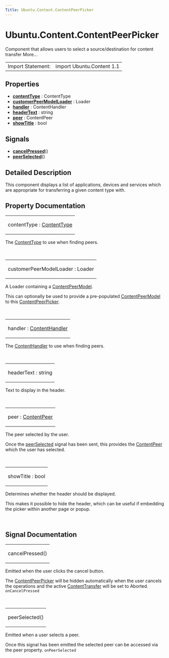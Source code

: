 ```yaml
---
Title: Ubuntu.Content.ContentPeerPicker
---
```


# Ubuntu.Content.ContentPeerPicker

<span class="subtitle"></span>
<!-- $$$ContentPeerPicker-brief -->
<p>Component that allows users to select a source/destination for content transfer More...</p>
<!-- @@@ContentPeerPicker -->
<table class="alignedsummary">
<tr><td class="memItemLeft rightAlign topAlign"> Import Statement:</td><td class="memItemRight bottomAlign"> import Ubuntu.Content 1.1</td></tr></table><ul>
</ul>
<h2 id="properties">Properties</h2>
<ul>
<li class="fn"><b><b><a href="#contentType-prop">contentType</a></b></b> : ContentType</li>
<li class="fn"><b><b><a href="#customerPeerModelLoader-prop">customerPeerModelLoader</a></b></b> : Loader</li>
<li class="fn"><b><b><a href="#handler-prop">handler</a></b></b> : ContentHandler</li>
<li class="fn"><b><b><a href="#headerText-prop">headerText</a></b></b> : string</li>
<li class="fn"><b><b><a href="#peer-prop">peer</a></b></b> : ContentPeer</li>
<li class="fn"><b><b><a href="#showTitle-prop">showTitle</a></b></b> : bool</li>
</ul>
<h2 id="signals">Signals</h2>
<ul>
<li class="fn"><b><b><a href="#cancelPressed-signal">cancelPressed</a></b></b>()</li>
<li class="fn"><b><b><a href="#peerSelected-signal">peerSelected</a></b></b>()</li>
</ul>
<!-- $$$ContentPeerPicker-description -->
<h2 id="details">Detailed Description</h2>
</p>
<p>This component displays a list of applications, devices and services which are appropriate for transferring a given content type with.</p>
<!-- @@@ContentPeerPicker -->
<h2>Property Documentation</h2>
<!-- $$$contentType -->
<table class="qmlname"><tr valign="top" id="contentType-prop"><td class="tblQmlPropNode"><p><span class="name">contentType</span> : <span class="type"><a href="Ubuntu.Content.ContentType.md">ContentType</a></span></p></td></tr></table><p>The <a href="Ubuntu.Content.ContentType.md">ContentType</a> to use when finding peers.</p>
<!-- @@@contentType -->
<br/>
<!-- $$$customerPeerModelLoader -->
<table class="qmlname"><tr valign="top" id="customerPeerModelLoader-prop"><td class="tblQmlPropNode"><p><span class="name">customerPeerModelLoader</span> : <span class="type">Loader</span></p></td></tr></table><p>A Loader containing a <a href="Ubuntu.Content.ContentPeerModel.md">ContentPeerModel</a>.</p>
<p>This can optionally be used to provide a pre-populated <a href="Ubuntu.Content.ContentPeerModel.md">ContentPeerModel</a> to this <a href="index.html">ContentPeerPicker</a>.</p>
<!-- @@@customerPeerModelLoader -->
<br/>
<!-- $$$handler -->
<table class="qmlname"><tr valign="top" id="handler-prop"><td class="tblQmlPropNode"><p><span class="name">handler</span> : <span class="type"><a href="Ubuntu.Content.ContentHandler.md">ContentHandler</a></span></p></td></tr></table><p>The <a href="Ubuntu.Content.ContentHandler.md">ContentHandler</a> to use when finding peers.</p>
<!-- @@@handler -->
<br/>
<!-- $$$headerText -->
<table class="qmlname"><tr valign="top" id="headerText-prop"><td class="tblQmlPropNode"><p><span class="name">headerText</span> : <span class="type">string</span></p></td></tr></table><p>Text to display in the header.</p>
<!-- @@@headerText -->
<br/>
<!-- $$$peer -->
<table class="qmlname"><tr valign="top" id="peer-prop"><td class="tblQmlPropNode"><p><span class="name">peer</span> : <span class="type"><a href="Ubuntu.Content.ContentPeer.md">ContentPeer</a></span></p></td></tr></table><p>The peer selected by the user.</p>
<p>Once the <a href="#peerSelected-signal">peerSelected</a> signal has been sent, this provides the <a href="Ubuntu.Content.ContentPeer.md">ContentPeer</a> which the user has selected.</p>
<!-- @@@peer -->
<br/>
<!-- $$$showTitle -->
<table class="qmlname"><tr valign="top" id="showTitle-prop"><td class="tblQmlPropNode"><p><span class="name">showTitle</span> : <span class="type">bool</span></p></td></tr></table><p>Determines whether the header should be displayed.</p>
<p>This makes it possible to hide the header, which can be useful if embedding the picker within another page or popup.</p>
<!-- @@@showTitle -->
<br/>
<h2>Signal Documentation</h2>
<!-- $$$cancelPressed -->
<table class="qmlname"><tr valign="top" id="cancelPressed-signal"><td class="tblQmlFuncNode"><p><span class="name">cancelPressed</span>()</p></td></tr></table><p>Emitted when the user clicks the cancel button.</p>
<p>The <a href="index.html">ContentPeerPicker</a> will be hidden automatically when the user cancels the operations and the active <a href="Ubuntu.Content.ContentTransfer.md">ContentTransfer</a> will be set to Aborted. <code>onCancelPressed</code></p>
<!-- @@@cancelPressed -->
<br/>
<!-- $$$peerSelected -->
<table class="qmlname"><tr valign="top" id="peerSelected-signal"><td class="tblQmlFuncNode"><p><span class="name">peerSelected</span>()</p></td></tr></table><p>Emitted when a user selects a peer.</p>
<p>Once this signal has been emitted the selected peer can be accessed via the peer property. <code>onPeerSelected</code></p>
<!-- @@@peerSelected -->
<br/>
